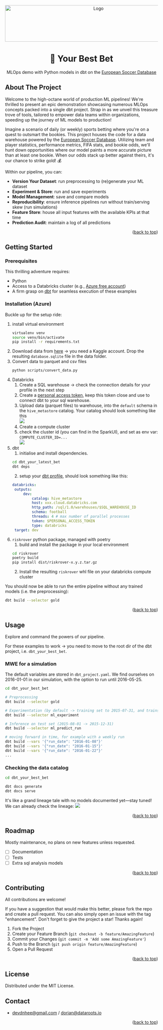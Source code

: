 
<a name="readme-top"></a>


<br />
<div align="center">
  <a href="https://github.com/devdnhee">
    <img src="images/logo.png" alt="Logo" width="600" height="120">
  </a>

<h1 align="center">🎲 Your Best Bet</h1>

  <p align="center">
    MLOps demo with Python models in dbt on the <a href="https://www.kaggle.com/datasets/hugomathien/soccer">European Soccer Database</a>
   
  </p>
</div>




<!-- ABOUT THE PROJECT -->
## About The Project
Welcome to the high-octane world of production ML pipelines! We're thrilled to present an epic demonstration showcasing numerous MLOps concepts packed into a single dbt project. Strap in as we unveil this treasure trove of tools, tailored to empower data teams within organizations, speeding up the journey of ML models to production!

Imagine a scenario of daily (or weekly) sports betting where you're on a quest to outsmart the bookies. This project houses the code for a data warehouse powered by the [European Soccer Database](https://www.kaggle.com/datasets/hugomathien/soccer). Utilizing team and player statistics, performance metrics, FIFA stats, and bookie odds, we'll hunt down opportunities where our model paints a more accurate picture than at least one bookie. When our odds stack up better against theirs, it's our chance to strike gold! 💰

Within our pipeline, you can:

- **Version Your Dataset**: run preprocessing to (re)generate your ML dataset
- **Experiment & Store**: run and save experiments
- **Model Management**: save and compare models
- **Reproducibility**: ensure inference pipelines run without train/serving skew (run simulations)
- **Feature Store**: house all input features with the available KPIs at that time
- **Prediction Audit**: maintain a log of all predictions

<p align="right">(<a href="#readme-top">back to top</a>)</p>


## Getting Started

### Prerequisites
This thrilling adventure requires:

* Python
* Access to a Databricks cluster (e.g., [Azure free account](https://azure.microsoft.com/en-us/free))
* A firm grasp on [dbt](https://docs.getdbt.com/docs/introduction) for seamless execution of these examples



### Installation (Azure)

Buckle up for the setup ride:


1. install virtual environment
   ```bash
   virtualenv venv
   source venv/bin/activate
   pip install -r requirements.txt
   ```
2. Download data from [here]("https://www.kaggle.com/datasets/hugomathien/soccer/download?datasetVersionNumber=10") -> you need a Kaggle account. Drop the resulting `database.sqlite` file in the data folder. 
3. Convert data to parquet and csv files
   ```bash
   python scripts/convert_data.py
   ```
4. Databricks
   1. Create a SQL warehouse -> check the connection details for your profile in the next step
   2. Create a [personal access token](https://learn.microsoft.com/en-us/azure/databricks/dev-tools/auth#--azure-databricks-personal-access-tokens-for-workspace-users), keep this token close and use to connect dbt to your sql warehouse.
   3. Upload data (parquet files) to warehouse, into the `default` schema in the `hive_metastore` catalog. Your catalog should look something like this \
   ![](images/catalog.png)
   4. Create a compute cluster
   5. check the cluster id (you can find in the SparkUI), and set as env var: `COMPUTE_CLUSTER_ID=...` \
   ![](images/sparkui.png)
5. dbt
   1. initialise and install dependencies.
   ```sh
   cd dbt_your_latest_bet
   dbt deps
   ``` 
   2. setup your [dbt profile](https://docs.getdbt.com/docs/core/connect-data-platform/connection-profiles), should look something like this:
   ```yaml
   databricks:
    outputs:
        dev:
            catalog: hive_metastore 
            host: xxx.cloud.databricks.com
            http_path: /sql/1.0/warehouses/$SQL_WAREHOUSE_ID
            schema: football
            threads: 4 # max number of parallel processes
            token: $PERSONAL_ACCESS_TOKEN
            type: databricks
    target: dev
   ```
6. `riskrover` python package, managed with poetry
   1. build and install the package in your local environment
   ```sh
   cd riskrover
   poetry build
   pip install dist/riskrover-x.y.z.tar.gz 
   ```
   2. Install the resulting `riskrover` whl file on your databricks compute cluster


You should now be able to run the entire pipeline without any trained models (i.e. the preprocessing):

```sh
dbt build --selector gold
```


<p align="right">(<a href="#readme-top">back to top</a>)</p>



<!-- USAGE EXAMPLES -->
## Usage

Explore and command the powers of our pipeline.

For these examples to work -> you need to move to the root dir of the dbt project, i.e. `dbt_your_best_bet`. 

### MWE for a simulation

The default variables are stored in `dbt_project.yaml`. We find ourselves on 2016-01-01 in our simulation, with the option to run until 2016-05-25.

```sh
cd dbt_your_best_bet

# Preprocessing
dbt build --selector gold

# Experimentation (by default -> training set to 2015-07-31, and trains a simple logistic regression with cross validation)
dbt build --selector ml_experiment

# Inference on test set (2015-08-01 -> 2015-12-31)
dbt build --selector ml_predict_run

# moving forward in time, for example with a weekly run
dbt build --vars '{"run_date": "2016-01-08"}'
dbt build --vars '{"run_date": "2016-01-15"}'
dbt build --vars '{"run_date": "2016-01-22"}'
...
```

### Checking the data catalog

```sh
cd dbt_your_best_bet

dbt docs generate
dbt docs serve
```

It's like a grand lineage tale with no models documented yet—stay tuned!
We can already check the lineage:
![](images/lineage.png)

<p align="right">(<a href="#readme-top">back to top</a>)</p>



<!-- ROADMAP -->
## Roadmap

Mostly maintenance, no plans on new features unless requested.

- [ ] Documentation
- [ ] Tests
- [ ] Extra sql analysis models

<p align="right">(<a href="#readme-top">back to top</a>)</p>



<!-- CONTRIBUTING -->
## Contributing

All contributions are welcome!

If you have a suggestion that would make this better, please fork the repo and create a pull request. You can also simply open an issue with the tag "enhancement".
Don't forget to give the project a star! Thanks again!

1. Fork the Project
2. Create your Feature Branch (`git checkout -b feature/AmazingFeature`)
3. Commit your Changes (`git commit -m 'Add some AmazingFeature'`)
4. Push to the Branch (`git push origin feature/AmazingFeature`)
5. Open a Pull Request

<p align="right">(<a href="#readme-top">back to top</a>)</p>



<!-- LICENSE -->
## License

Distributed under the MIT License.



<!-- CONTACT -->
## Contact
- devdnhee@gmail.com / dorian@dataroots.io



<p align="right">(<a href="#readme-top">back to top</a>)</p>
